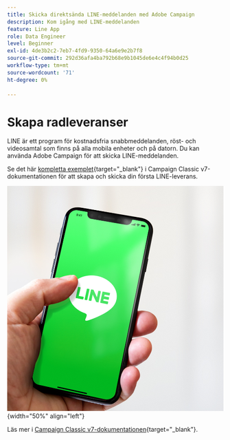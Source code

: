```yaml
---
title: Skicka direktsända LINE-meddelanden med Adobe Campaign
description: Kom igång med LINE-meddelanden
feature: Line App
role: Data Engineer
level: Beginner
exl-id: 4de3b2c2-7eb7-4fd9-9350-64a6e9e2b7f8
source-git-commit: 292d36afa4ba792b68e9b1045de6e4c4f94b0d25
workflow-type: tm+mt
source-wordcount: '71'
ht-degree: 0%

---
```


# Skapa radleveranser

LINE är ett program för kostnadsfria snabbmeddelanden, röst- och videosamtal som finns på alla mobila enheter och på datorn. Du kan använda Adobe Campaign för att skicka LINE-meddelanden.

Se det här [kompletta exemplet](https://experienceleague.adobe.com/docs/campaign-classic/using/sending-messages/line-channel.html#example--create-and-send-a-personalized-line-message){target="_blank"} i Campaign Classic v7-dokumentationen för att skapa och skicka din första LINE-leverans.

![](../assets/do-not-localize/LINE-msg.jpeg){width="50%" align="left"}

Läs mer i [Campaign Classic v7-dokumentationen](https://experienceleague.adobe.com/docs/campaign-classic/using/sending-messages/line-channel.html){target="_blank"}.

